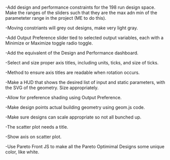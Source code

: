 -Add design and performance constraints for the 198 run design space. Make the ranges of the sliders such that they are the max adn min of the parameteter range in the project (ME to do this).

-Moving constriants will grey out designs, make very light gray.

-Add Output Preference slider tied to selected output variables, each with a Minimize or Maximize toggle radio toggle.

-Add the equivalent of the Design and Performance dashboard.

-Select and size proper axis titles, including units, ticks, and size of ticks.

-Method to ensure axis titles are readable when rotation occurs.

-Make a HUD that shows the desired list of input and static parameters, with the SVG of the geometry. Size appropriately.

-Allow for preference shading using Output Preference.

-Make design points actual building geometry using geom.js code. 

-Make sure designs can scale appropriate so not all bunched up.

-The scatter plot needs a title.

-Show axis on scatter plot.

-Use Pareto Front JS to make all the Pareto Optimimal Designs some unique color, like white.


